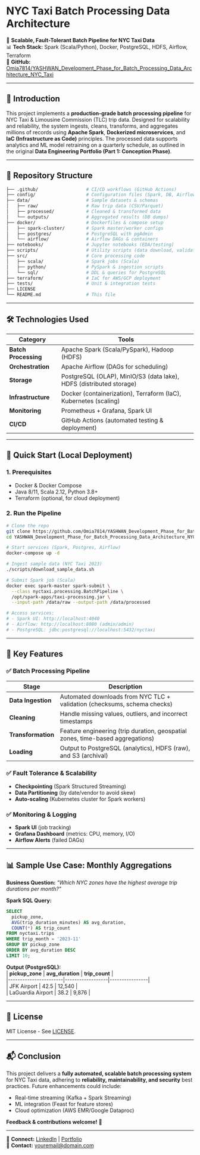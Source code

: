 # **NYC Taxi Batch Processing Data Architecture**  

🚖 **Scalable, Fault-Tolerant Batch Pipeline for NYC Taxi Data**  
📊 **Tech Stack:** Spark (Scala/Python), Docker, PostgreSQL, HDFS, Airflow, Terraform  
🔗 **GitHub:** [Omia7814/YASHWAN_Development_Phase_for_Batch_Processing_Data_Architecture_NYC_Taxi](https://github.com/Omia7814/YASHWAN_Development_Phase_for_Batch_Processing_Data_Architecture_NYC_Taxi)  

---

## **📌 Introduction**  
This project implements a **production-grade batch processing pipeline** for NYC Taxi & Limousine Commission (TLC) trip data. Designed for scalability and reliability, the system ingests, cleans, transforms, and aggregates millions of records using **Apache Spark**, **Dockerized microservices**, and **IaC (Infrastructure as Code)** principles. The processed data supports analytics and ML model retraining on a quarterly schedule, as outlined in the original **Data Engineering Portfolio (Part 1: Conception Phase)**.  

---

## **📂 Repository Structure**  
```bash
├── .github/                  # CI/CD workflows (GitHub Actions)
├── config/                   # Configuration files (Spark, DB, Airflow)
├── data/                     # Sample datasets & schemas
│   ├── raw/                  # Raw trip data (CSV/Parquet)
│   ├── processed/            # Cleaned & transformed data
│   └── outputs/              # Aggregated results (DB dumps)
├── docker/                   # Dockerfiles & compose setup
│   ├── spark-cluster/        # Spark master/worker configs
│   ├── postgres/             # PostgreSQL with pgAdmin
│   └── airflow/              # Airflow DAGs & containers
├── notebooks/                # Jupyter notebooks (EDA/testing)
├── scripts/                  # Utility scripts (data download, validation)
├── src/                      # Core processing code
│   ├── scala/                # Spark jobs (Scala)
│   ├── python/               # PySpark & ingestion scripts
│   └── sql/                  # DDL & queries for PostgreSQL
├── terraform/                # IaC for AWS/GCP deployment
├── tests/                    # Unit & integration tests
├── LICENSE
└── README.md                 # This file
```

---

## **🛠️ Technologies Used**  
| **Category**       | **Tools**                                                                 |
|--------------------|--------------------------------------------------------------------------|
| **Batch Processing** | Apache Spark (Scala/PySpark), Hadoop (HDFS)                              |
| **Orchestration**  | Apache Airflow (DAGs for scheduling)                                     |
| **Storage**        | PostgreSQL (OLAP), MinIO/S3 (data lake), HDFS (distributed storage)      |
| **Infrastructure** | Docker (containerization), Terraform (IaC), Kubernetes (scaling)         |
| **Monitoring**     | Prometheus + Grafana, Spark UI                                           |
| **CI/CD**         | GitHub Actions (automated testing & deployment)                          |

---

## **🚀 Quick Start (Local Deployment)**  

### **1. Prerequisites**  
- Docker & Docker Compose  
- Java 8/11, Scala 2.12, Python 3.8+  
- Terraform (optional, for cloud deployment)  

### **2. Run the Pipeline**  
```bash
# Clone the repo
git clone https://github.com/Omia7814/YASHWAN_Development_Phase_for_Batch_Processing_Data_Architecture_NYC_Taxi.git
cd YASHWAN_Development_Phase_for_Batch_Processing_Data_Architecture_NYC_Taxi

# Start services (Spark, Postgres, Airflow)
docker-compose up -d

# Ingest sample data (NYC Taxi 2023)
./scripts/download_sample_data.sh

# Submit Spark job (Scala)
docker exec spark-master spark-submit \
  --class nyctaxi.processing.BatchPipeline \
  /opt/spark-apps/taxi-processing.jar \
  --input-path /data/raw --output-path /data/processed

# Access services:
# - Spark UI: http://localhost:4040
# - Airflow: http://localhost:8080 (admin/admin)
# - PostgreSQL: jdbc:postgresql://localhost:5432/nyctaxi
```

---

## **🔧 Key Features**  

### **✅ Batch Processing Pipeline**  
| **Stage**         | **Description**                                                                 |
|-------------------|-------------------------------------------------------------------------------|
| **Data Ingestion** | Automated downloads from NYC TLC + validation (checksums, schema checks)       |
| **Cleaning**      | Handle missing values, outliers, and incorrect timestamps                      |
| **Transformation**| Feature engineering (trip duration, geospatial zones, time-based aggregations) |
| **Loading**       | Output to PostgreSQL (analytics), HDFS (raw), and S3 (archival)                |

### **✅ Fault Tolerance & Scalability**  
- **Checkpointing** (Spark Structured Streaming)  
- **Data Partitioning** (by date/vendor to avoid skew)  
- **Auto-scaling** (Kubernetes cluster for Spark workers)  

### **✅ Monitoring & Logging**  
- **Spark UI** (job tracking)  
- **Grafana Dashboard** (metrics: CPU, memory, I/O)  
- **Airflow Alerts** (failed DAGs)  

---

## **📊 Sample Use Case: Monthly Aggregations**  
**Business Question:** *"Which NYC zones have the highest average trip durations per month?"*  

**Spark SQL Query:**  
```sql
SELECT 
  pickup_zone, 
  AVG(trip_duration_minutes) AS avg_duration,
  COUNT(*) AS trip_count
FROM nyctaxi.trips 
WHERE trip_month = '2023-11'
GROUP BY pickup_zone
ORDER BY avg_duration DESC
LIMIT 10;
```

**Output (PostgreSQL):**  
| **pickup_zone**       | **avg_duration** | **trip_count** |  
|-----------------------|------------------|----------------|  
| JFK Airport           | 42.5             | 12,540         |  
| LaGuardia Airport     | 38.2             | 9,876          |  

---

## **📜 License**  
MIT License - See [LICENSE](LICENSE).  

---

## **📬 Conclusion**  
This project delivers a **fully automated, scalable batch processing system** for NYC Taxi data, adhering to **reliability, maintainability, and security** best practices. Future enhancements could include:  
- Real-time streaming (Kafka + Spark Streaming)  
- ML integration (Feast for feature stores)  
- Cloud optimization (AWS EMR/Google Dataproc)  

**Feedback & contributions welcome!** 🚀  

--- 

🔗 **Connect:** [LinkedIn](https://www.linkedin.com/in/yourprofile) | [Portfolio](https://yourportfolio.com)  
📧 **Contact:** youremail@domain.com
